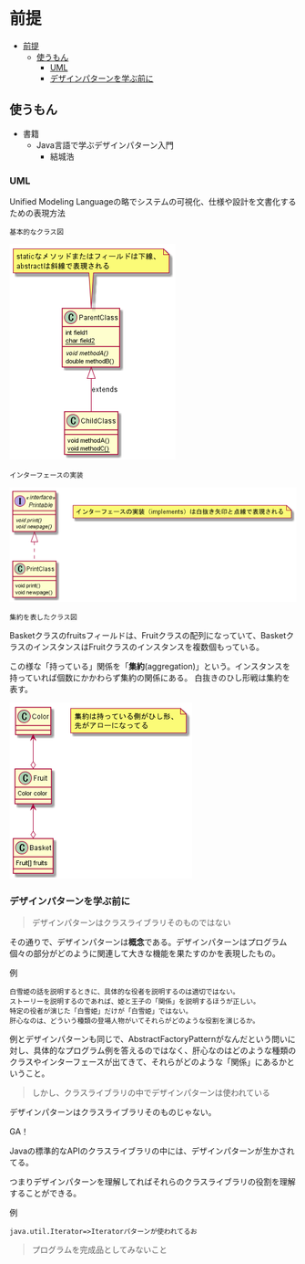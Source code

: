 # 前提

- [前提](#前提)
  - [使うもん](#使うもん)
      - [UML](#UML)
      - [デザインパターンを学ぶ前に](#デザインパターンを学ぶ前に)

## 使うもん
- 書籍
  - Java言語で学ぶデザインパターン入門
    - 結城浩

### UML
Unified Modeling Languageの略でシステムの可視化、仕様や設計を文書化するための表現方法

`基本的なクラス図`

![img1](./img/ClassDiagram1.png)

`インターフェースの実装`

![img2](./img/ClassDiagram2.png)

`集約を表したクラス図`

Basketクラスのfruitsフィールドは、Fruitクラスの配列になっていて、BasketクラスのインスタンスはFruitクラスのインスタンスを複数個もっている。

この様な「持っている」関係を「**集約**(aggregation)」という。インスタンスを持っていれば個数にかかわらず集約の関係にある。
白抜きのひし形戦は集約を表す。

![img3](./img/ClassDiagram3.png)



### デザインパターンを学ぶ前に
>デザインパターンはクラスライブラリそのものではない

その通りで、デザインパターンは**概念**である。デザインパターンはプログラム個々の部分がどのように関連して大きな機能を果たすのかを表現したもの。

例
```
白雪姫の話を説明するときに、具体的な役者を説明するのは適切ではない。
ストーリーを説明するのであれば、姫と王子の「関係」を説明するほうが正しい。
特定の役者が演じた「白雪姫」だけが「白雪姫」ではない。
肝心なのは、どういう種類の登場人物がいてそれらがどのような役割を演じるか。
```

例とデザインパターンも同じで、AbstractFactoryPatternがなんだという問いに対し、具体的なプログラム例を答えるのではなく、肝心なのはどのような種類のクラスやインターフェースが出てきて、それらがどのような「関係」にあるかということ。

>しかし、クラスライブラリの中でデザインパターンは使われている

デザインパターンはクラスライブラリそのものじゃない。

GA！

Javaの標準的なAPIのクラスライブラリの中には、デザインパターンが生かされてる。

つまりデザインパターンを理解してればそれらのクラスライブラリの役割を理解することができる。

例
```
java.util.Iterator=>Iteratorパターンが使われてるお
```

>プログラムを完成品としてみないこと
